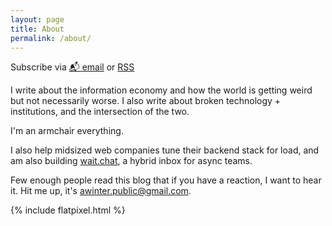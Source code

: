 ```yaml
---
layout: page
title: About
permalink: /about/
---
```


<p class="rss-subscribe">Subscribe via <a href="https://tinyletter.com/abe-winter">📬 email</a> or <a href="{{ "/feed.xml" | relative_url }}">RSS</a></p>

I write about the information economy and how the world is getting weird but not necessarily worse.
I also write about broken technology + institutions, and the intersection of the two.

I'm an armchair everything.

I also help midsized web companies tune their backend stack for load,
and am also building [wait.chat](https://wait.chat), a hybrid inbox for async teams.

Few enough people read this blog that if you have a reaction, I want to hear it.
Hit me up, it's awinter.public@gmail.com.

{% include flatpixel.html %}
